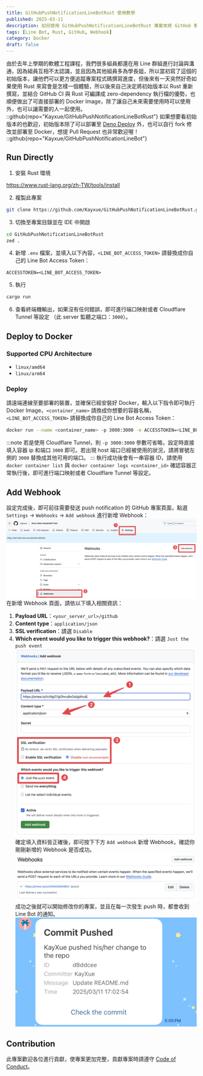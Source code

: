 ```yaml
---
title: GitHubPushNotificationLineBotRust 使用教學
published: 2025-03-11
description: 如何使用 GitHubPushNotificationLineBotRust 專案來將 GitHub 專案的 Push Webhook 推送到 Line。
tags: [Line Bot, Rust, GitHub, Webhook]
category: Docker
draft: false
---
```

由於去年上學期的軟體工程課程，我們很多組員都還在用 Line 群組進行討論與溝通，因為組員互相不太認識，並且因為其他組員多為學長姐，所以當初寫了這個的初始版本，讓他們可以更方便追蹤專案程式碼撰寫進度，但後來有一天突然好奇如果使用 Rust 來寫會是怎樣一個體驗，所以後來自己決定將初始版本以 Rust 重新撰寫，並結合 GitHub CI 與 Rust 可編譯成 zero-dependency 執行檔的優勢，也順便做出了可直接部署的 Docker Image，除了讓自己未來需要使用時可以使用外，也可以讓需要的人一起使用。
::github{repo="Kayxue/GitHubPushNotificationLineBotRust"}
如果想要看初始版本的也歡迎，初始版本除了可以部署至 [Deno Deploy](https://deno.com/deploy) 外，也可以自行 fork 修改並部署至 Docker，想提 Pull Request 也非常歡迎喔！
::github{repo="Kayxue/GitHubPushNotificationLineBot"}
## Run Directly
1. 安裝 Rust 環境

https://www.rust-lang.org/zh-TW/tools/install

2. 複製此專案
```bash title="Terminal"
git clone https://github.com/Kayxue/GitHubPushNotificationLineBotRust.git
```
3. 切換至專案目錄並在 IDE 中開啟
```bash title="Terminal"
cd GitHubPushNotificationLineBotRust
zed .
```
4. 新增 `.env` 檔案，並填入以下內容，`<LINE_BOT_ACCESS_TOKEN>` 請替換成你自己的 Line Bot Access Token：
```plain title=".env"
ACCESSTOKEN=<LINE_BOT_ACCESS_TOKEN>
```
5. 執行
```bash title="Terminal"
cargo run
```
6. 查看終端機輸出，如果沒有任何錯誤，即可進行端口映射或者 Cloudflare Tunnel 等設定 （此 server 監聽之端口：`3000`）。
## Deploy to Docker
### Supported CPU Architecture
* `linux/amd64`
* `linux/arm64`
### Deploy
請遠端連線至要部署的裝置，並確保已經安裝好 Docker，輸入以下指令即可執行 Docker Image，`<container_name>` 請換成你想要的容器名稱，`<LINE_BOT_ACCESS_TOKEN>` 請替換成你自己的 Line Bot Access Token：
```bash title="Terminal"
docker run --name <container_name> -p 3000:3000 -e ACCESSTOKEN=<LINE_BOT_ACCESS_TOKEN> --restart=unless-stopped -d ghcr.io/kayxue/githubpushnotificationlinebotrust:latest
```
:::note
若是使用 Cloudflare Tunnel，則 `-p 3000:3000` 參數可省略，設定時直接填入容器 ip 和端口 `3000` 即可。若出現 host 端口已經被使用的狀況，請將冒號左側的 `3000` 替換成其他可用的端口。
:::
執行成功後會有一串容器 ID，請使用 `docker container list` 與 `docker container logs <container_id>` 確認容器正常執行後，即可進行端口映射或者 Cloudflare Tunnel 等設定。
## Add Webhook
設定完成後，即可前往需要發送 push notification 的 GitHub 專案頁面，點選 `Settings` -> `Webhooks` -> `Add webhook` 進行新增 Webhook：
![](./addwebhook.png)
在新增 Webhook 頁面，請依以下填入相關資訊：
1. **Payload URL**：`<your_server_url>/github`
2. **Content type**：`application/json`
3. **SSL verification**：請選 `Disable`
4. **Which event would you like to trigger this webhook?**：請選 `Just the push event`
![](./addwebhookpage.png)
確定填入資料皆正確後，即可按下下方 `Add webhook` 新增 Webhook，確認你剛剛新增的 Webhook 是否成功。
![](./checkwebhook.png)
成功之後就可以開始修改你的專案，並且在每一次發生 push 時，都會收到 Line Bot 的通知。
![](./notification.jpg)
## Contribution
此專案歡迎各位進行貢獻，使專案更加完整，貢獻專案時請遵守 [Code of Conduct](https://www.rust-lang.org/policies/code-of-conduct)。
